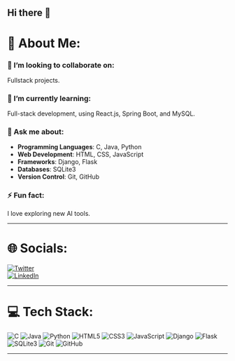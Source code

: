 ## Hi there 👋

# 💫 About Me:

### 👯 I’m looking to collaborate on:
Fullstack projects.

### 🌱 I’m currently learning:
Full-stack development, using React.js, Spring Boot, and MySQL.

### 💬 Ask me about:
- **Programming Languages**: C, Java, Python  
- **Web Development**: HTML, CSS, JavaScript  
- **Frameworks**: Django, Flask  
- **Databases**: SQLite3  
- **Version Control**: Git, GitHub  

### ⚡ Fun fact:
I love exploring new AI tools.

---

# 🌐 Socials:
[![Twitter](https://img.shields.io/badge/Twitter-1DA1F2?logo=twitter&logoColor=white)](https://twitter.com/isuryaprakashh)  
[![LinkedIn](https://img.shields.io/badge/LinkedIn-0077B5?logo=linkedin&logoColor=white)](https://linkedin.com/in/isuryaprakashh)  

---

# 💻 Tech Stack:
![C](https://img.shields.io/badge/C-00599C?logo=c&logoColor=white)
![Java](https://img.shields.io/badge/Java-007396?logo=java&logoColor=white)
![Python](https://img.shields.io/badge/Python-3776AB?logo=python&logoColor=white)
![HTML5](https://img.shields.io/badge/HTML5-E34F26?logo=html5&logoColor=white)
![CSS3](https://img.shields.io/badge/CSS3-1572B6?logo=css3&logoColor=white)
![JavaScript](https://img.shields.io/badge/JavaScript-F7DF1E?logo=javascript&logoColor=black)
![Django](https://img.shields.io/badge/Django-092E20?logo=django&logoColor=white)
![Flask](https://img.shields.io/badge/Flask-000000?logo=flask&logoColor=white)
![SQLite3](https://img.shields.io/badge/SQLite-003B57?logo=sqlite&logoColor=white)
![Git](https://img.shields.io/badge/Git-F05032?logo=git&logoColor=white)
![GitHub](https://img.shields.io/badge/GitHub-181717?logo=github&logoColor=white)

---

<!--# 📊 GitHub Stats:
![GitHub Stats](https://github-readme-stats.vercel.app/api?username=isuryaprakashh&show_icons=true&theme=radical) -->
